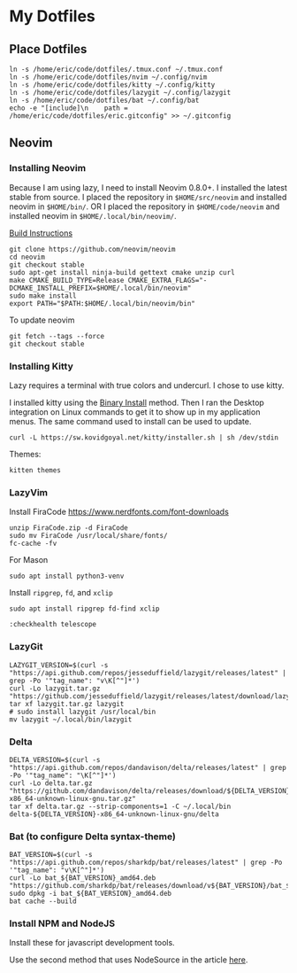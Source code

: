 # My Dotfiles

## Place Dotfiles

```
ln -s /home/eric/code/dotfiles/.tmux.conf ~/.tmux.conf
ln -s /home/eric/code/dotfiles/nvim ~/.config/nvim
ln -s /home/eric/code/dotfiles/kitty ~/.config/kitty
ln -s /home/eric/code/dotfiles/lazygit ~/.config/lazygit
ln -s /home/eric/code/dotfiles/bat ~/.config/bat
echo -e "[include]\n    path = /home/eric/code/dotfiles/eric.gitconfig" >> ~/.gitconfig
```

## Neovim

### Installing Neovim

Because I am using lazy, I need to install Neovim 0.8.0+.
I installed the latest stable from source.
I placed the repository in `$HOME/src/neovim` and installed neovim in `$HOME/bin/`.
OR
I placed the repository in `$HOME/code/neovim` and installed neovim in `$HOME/.local/bin/neovim/`.

[Build Instructions](https://github.com/neovim/neovim/blob/master/BUILD.md)

```
git clone https://github.com/neovim/neovim
cd neovim
git checkout stable
sudo apt-get install ninja-build gettext cmake unzip curl
make CMAKE_BUILD_TYPE=Release CMAKE_EXTRA_FLAGS="-DCMAKE_INSTALL_PREFIX=$HOME/.local/bin/neovim"
sudo make install
export PATH="$PATH:$HOME/.local/bin/neovim/bin"
```

To update neovim
```
git fetch --tags --force
git checkout stable
```

### Installing Kitty

Lazy requires a terminal with true colors and undercurl.
I chose to use kitty.

I installed kitty using the [Binary Install](https://sw.kovidgoyal.net/kitty/binary/) method.
Then I ran the Desktop integration on Linux commands to get it to show up in my application menus.
The same command used to install can be used to update.
```
curl -L https://sw.kovidgoyal.net/kitty/installer.sh | sh /dev/stdin
```

Themes:
```
kitten themes
```


### LazyVim

Install FiraCode
https://www.nerdfonts.com/font-downloads
```
unzip FiraCode.zip -d FiraCode
sudo mv FiraCode /usr/local/share/fonts/
fc-cache -fv
```
For Mason
```
sudo apt install python3-venv
```

Install `ripgrep`, `fd`, and `xclip`

```
sudo apt install ripgrep fd-find xclip
```

```
:checkhealth telescope
```

### LazyGit
```
LAZYGIT_VERSION=$(curl -s "https://api.github.com/repos/jesseduffield/lazygit/releases/latest" | grep -Po '"tag_name": "v\K[^"]*')
curl -Lo lazygit.tar.gz "https://github.com/jesseduffield/lazygit/releases/latest/download/lazygit_${LAZYGIT_VERSION}_Linux_x86_64.tar.gz"
tar xf lazygit.tar.gz lazygit
# sudo install lazygit /usr/local/bin
mv lazygit ~/.local/bin/lazygit
```

### Delta
```
DELTA_VERSION=$(curl -s "https://api.github.com/repos/dandavison/delta/releases/latest" | grep -Po '"tag_name": "\K[^"]*')
curl -Lo delta.tar.gz "https://github.com/dandavison/delta/releases/download/${DELTA_VERSION}/delta-${DELTA_VERSION}-x86_64-unknown-linux-gnu.tar.gz"
tar xf delta.tar.gz --strip-components=1 -C ~/.local/bin delta-${DELTA_VERSION}-x86_64-unknown-linux-gnu/delta
```

### Bat (to configure Delta syntax-theme)
```
BAT_VERSION=$(curl -s "https://api.github.com/repos/sharkdp/bat/releases/latest" | grep -Po '"tag_name": "v\K[^"]*')
curl -Lo bat_${BAT_VERSION}_amd64.deb "https://github.com/sharkdp/bat/releases/download/v${BAT_VERSION}/bat_${BAT_VERSION}_amd64.deb"
sudo dpkg -i bat_${BAT_VERSION}_amd64.deb
bat cache --build
```

### Install NPM and NodeJS

Install these for javascript development tools.

Use the second method that uses NodeSource in the article [here](https://www.digitalocean.com/community/tutorials/how-to-install-node-js-on-ubuntu-22-04).
